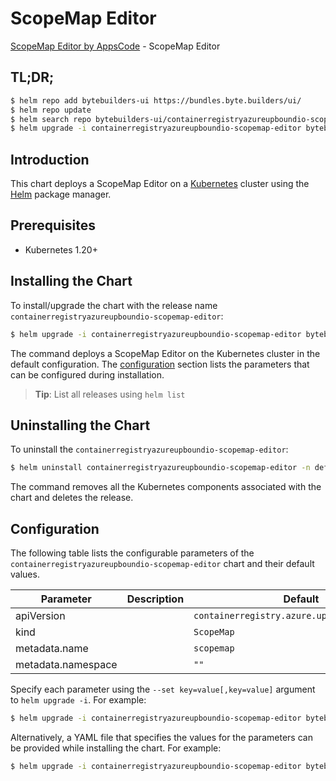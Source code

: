 # ScopeMap Editor

[ScopeMap Editor by AppsCode](https://byte.builders) - ScopeMap Editor

## TL;DR;

```bash
$ helm repo add bytebuilders-ui https://bundles.byte.builders/ui/
$ helm repo update
$ helm search repo bytebuilders-ui/containerregistryazureupboundio-scopemap-editor --version=v0.4.18
$ helm upgrade -i containerregistryazureupboundio-scopemap-editor bytebuilders-ui/containerregistryazureupboundio-scopemap-editor -n default --create-namespace --version=v0.4.18
```

## Introduction

This chart deploys a ScopeMap Editor on a [Kubernetes](http://kubernetes.io) cluster using the [Helm](https://helm.sh) package manager.

## Prerequisites

- Kubernetes 1.20+

## Installing the Chart

To install/upgrade the chart with the release name `containerregistryazureupboundio-scopemap-editor`:

```bash
$ helm upgrade -i containerregistryazureupboundio-scopemap-editor bytebuilders-ui/containerregistryazureupboundio-scopemap-editor -n default --create-namespace --version=v0.4.18
```

The command deploys a ScopeMap Editor on the Kubernetes cluster in the default configuration. The [configuration](#configuration) section lists the parameters that can be configured during installation.

> **Tip**: List all releases using `helm list`

## Uninstalling the Chart

To uninstall the `containerregistryazureupboundio-scopemap-editor`:

```bash
$ helm uninstall containerregistryazureupboundio-scopemap-editor -n default
```

The command removes all the Kubernetes components associated with the chart and deletes the release.

## Configuration

The following table lists the configurable parameters of the `containerregistryazureupboundio-scopemap-editor` chart and their default values.

|     Parameter      | Description |                         Default                         |
|--------------------|-------------|---------------------------------------------------------|
| apiVersion         |             | <code>containerregistry.azure.upbound.io/v1beta1</code> |
| kind               |             | <code>ScopeMap</code>                                   |
| metadata.name      |             | <code>scopemap</code>                                   |
| metadata.namespace |             | <code>""</code>                                         |


Specify each parameter using the `--set key=value[,key=value]` argument to `helm upgrade -i`. For example:

```bash
$ helm upgrade -i containerregistryazureupboundio-scopemap-editor bytebuilders-ui/containerregistryazureupboundio-scopemap-editor -n default --create-namespace --version=v0.4.18 --set apiVersion=containerregistry.azure.upbound.io/v1beta1
```

Alternatively, a YAML file that specifies the values for the parameters can be provided while
installing the chart. For example:

```bash
$ helm upgrade -i containerregistryazureupboundio-scopemap-editor bytebuilders-ui/containerregistryazureupboundio-scopemap-editor -n default --create-namespace --version=v0.4.18 --values values.yaml
```
